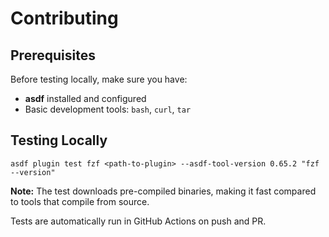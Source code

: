 # Contributing

## Prerequisites

Before testing locally, make sure you have:

- **asdf** installed and configured
- Basic development tools: `bash`, `curl`, `tar`

## Testing Locally

```shell
asdf plugin test fzf <path-to-plugin> --asdf-tool-version 0.65.2 "fzf --version"
```

**Note:** The test downloads pre-compiled binaries, making it fast compared to tools that compile from source.

Tests are automatically run in GitHub Actions on push and PR.
